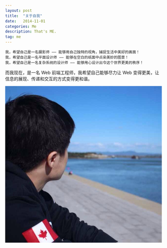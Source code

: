 ```yaml
---
layout: post
title:  "关于自我"
date:   2014-11-01
categories: Me
description: That's ME.
tag: me
---
```


	我，希望自己是一名摄影师 —— 能够用自己独特的视角，捕捉生活中美好的画面！
	我，希望自己是一名平面设计师 —— 能够在空白的纸面中点染美妙的图景！
	我，希望自己是一名复杂系统的设计师 —— 能够用心设计出令这个世界更美的秩序！

而我现在，是一名 Web 前端工程师，我希望自己能够尽力让 Web 变得更美，让信息的展现、传递和交互的方式变得更和谐。

![Intro](/img/articles/2014-11-01-intro.JPG)